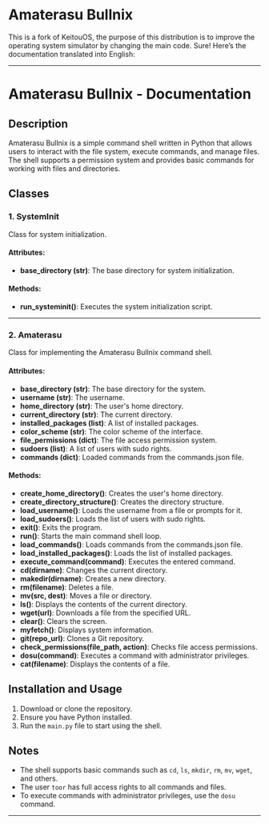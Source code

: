 # Amaterasu Bullnix
This is a fork of KeitouOS, the purpose of this distribution is to improve the operating system simulator by changing the main code.
Sure! Here’s the documentation translated into English:

---

# Amaterasu Bullnix - Documentation

## Description
Amaterasu Bullnix is a simple command shell written in Python that allows users to interact with the file system, execute commands, and manage files. The shell supports a permission system and provides basic commands for working with files and directories.

## Classes

### 1. SystemInit
Class for system initialization.

#### Attributes:
- **base_directory (str)**: The base directory for system initialization.

#### Methods:
- **run_systeminit()**: Executes the system initialization script.

---

### 2. Amaterasu
Class for implementing the Amaterasu Bullnix command shell.

#### Attributes:
- **base_directory (str)**: The base directory for the system.
- **username (str)**: The username.
- **home_directory (str)**: The user's home directory.
- **current_directory (str)**: The current directory.
- **installed_packages (list)**: A list of installed packages.
- **color_scheme (str)**: The color scheme of the interface.
- **file_permissions (dict)**: The file access permission system.
- **sudoers (list)**: A list of users with sudo rights.
- **commands (dict)**: Loaded commands from the commands.json file.

#### Methods:
- **create_home_directory()**: Creates the user's home directory.
- **create_directory_structure()**: Creates the directory structure.
- **load_username()**: Loads the username from a file or prompts for it.
- **load_sudoers()**: Loads the list of users with sudo rights.
- **exit()**: Exits the program.
- **run()**: Starts the main command shell loop.
- **load_commands()**: Loads commands from the commands.json file.
- **load_installed_packages()**: Loads the list of installed packages.
- **execute_command(command)**: Executes the entered command.
- **cd(dirname)**: Changes the current directory.
- **makedir(dirname)**: Creates a new directory.
- **rm(filename)**: Deletes a file.
- **mv(src, dest)**: Moves a file or directory.
- **ls()**: Displays the contents of the current directory.
- **wget(url)**: Downloads a file from the specified URL.
- **clear()**: Clears the screen.
- **myfetch()**: Displays system information.
- **git(repo_url)**: Clones a Git repository.
- **check_permissions(file_path, action)**: Checks file access permissions.
- **dosu(command)**: Executes a command with administrator privileges.
- **cat(filename)**: Displays the contents of a file.

## Installation and Usage
1. Download or clone the repository.
2. Ensure you have Python installed.
3. Run the `main.py` file to start using the shell.

## Notes
- The shell supports basic commands such as `cd`, `ls`, `mkdir`, `rm`, `mv`, `wget`, and others.
- The user `toor` has full access rights to all commands and files.
- To execute commands with administrator privileges, use the `dosu` command.

---
